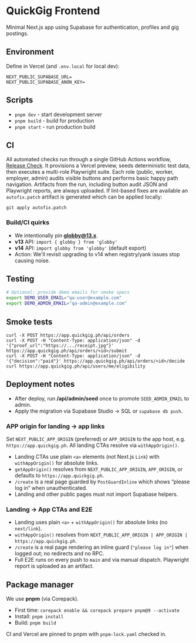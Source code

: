# QuickGig Frontend

Minimal Next.js app using Supabase for authentication, profiles and gig postings.

## Environment

Define in Vercel (and `.env.local` for local dev):

```
NEXT_PUBLIC_SUPABASE_URL=
NEXT_PUBLIC_SUPABASE_ANON_KEY=
```

## Scripts

- `pnpm dev` - start development server
- `pnpm build` - build for production
- `pnpm start` - run production build

## CI

All automated checks run through a single GitHub Actions workflow, [Release Check](.github/workflows/release-check.yml).
It provisions a Vercel preview, seeds deterministic test data, then executes a multi-role Playwright suite.
Each role (public, worker, employer, admin) audits visible buttons and performs basic happy path navigation.
Artifacts from the run, including button audit JSON and Playwright reports, are always uploaded.
If lint-based fixes are available an `autofix.patch` artifact is generated which can be applied locally:

```
git apply autofix.patch
```

### Build/CI quirks

- We intentionally pin **globby@13.x**.
- **v13** API: `import { globby } from 'globby'`
- **v14** API: `import globby from 'globby'` (default export)
- Action: We'll revisit upgrading to v14 when registry/yank issues stop causing noise.

## Testing

```bash
# Optional: provide demo emails for smoke specs
export DEMO_USER_EMAIL="qa-user@example.com"
export DEMO_ADMIN_EMAIL="qa-admin@example.com"
```

## Smoke tests

```
curl -X POST https://app.quickgig.ph/api/orders
curl -X POST -H "Content-Type: application/json" -d '{"proof_url":"https://.../receipt.jpg"}' https://app.quickgig.ph/api/orders/<id>/submit
curl -X POST -H "Content-Type: application/json" -d '{"decision":"paid"}' https://app.quickgig.ph/api/orders/<id>/decide
curl https://app.quickgig.ph/api/users/me/eligibility
```

## Deployment notes

* After deploy, run **/api/admin/seed** once to promote `SEED_ADMIN_EMAIL` to admin.
* Apply the migration via Supabase Studio → SQL or `supabase db push`.

### APP origin for landing → app links
Set `NEXT_PUBLIC_APP_ORIGIN` (preferred) or `APP_ORIGIN` to the app host, e.g. `https://app.quickgig.ph`.
All landing CTAs resolve via `withAppOrigin()`.

- Landing CTAs use plain `<a>` elements (not Next.js `Link`) with `withAppOrigin()` for absolute links.
- `getAppOrigin()` resolves from `NEXT_PUBLIC_APP_ORIGIN`, `APP_ORIGIN`, or defaults to `https://app.quickgig.ph`.
- `/create` is a real page guarded by `PostGuardInline` which shows “please log in” when unauthenticated.
- Landing and other public pages must not import Supabase helpers.

### Landing → App CTAs and E2E
- Landing uses plain `<a>` + `withAppOrigin()` for absolute links (no `next/link`).
- `withAppOrigin()` resolves from `NEXT_PUBLIC_APP_ORIGIN | APP_ORIGIN | https://app.quickgig.ph`.
- `/create` is a real page rendering an inline guard (`"please log in"`) when logged out; no redirects and no RPC.
- Full E2E runs on every push to `main` and via manual dispatch. Playwright report is uploaded as an artifact.

## Package manager

We use **pnpm** (via Corepack).

- First time: `corepack enable && corepack prepare pnpm@9 --activate`
- Install: `pnpm install`
- Build: `pnpm build`

CI and Vercel are pinned to pnpm with `pnpm-lock.yaml` checked in.

